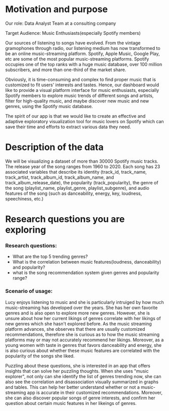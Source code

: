 # Motivation and purpose

Our role: Data Analyst Team at a consulting company

Target Audience: Music Enthusiasts(especially Spotify members)

Our sources of listening to songs have evolved. From the vintage gramophones through radio, our listening medium has now transformed to be an online music-streaming platform. Spotify, Apple Music, Google Play, etc are some of the most popular music-streaming platforms. Spotify occupies one of the top ranks with a huge music database, over 100 million subscribers, and more than one-third of the market share.

Obviously, it is time-consuming and complex to find proper music that is customized to fit users' interests and tastes. Hence, our dashboard would like to provide a visual platform interface for music enthusiasts, especially Spotify members to explore music trends of different songs and artists, filter for high-quality music, and maybe discover new music and new genres, using the Spotify music database.

The spirit of our app is that we would like to create an effective and adaptive exploratory visualization tool for music lovers on Spotify which can save their time and efforts to extract various data they need.

# Description of the data

We will be visualizing a dataset of more than 30000 Spotify music tracks. The release year of the song ranges from 1960 to 2020.  Each song has 23 associated variables that describe its identity (track_id, track_name, track_artist, track_album_id, track_album_name, and track_album_release_date), the popularity (track_popularity), the genre of the song (playlist_name, playlist_genre, playlist_subgenre), and audio features of the song (such as danceability, energy, key, loudness, speechiness, etc.)

# Research questions you are exploring
### Research questions:

- What are the top 5 trending genres?
- What is the correlation between music features(loudness, danceability) and popularity?
- what is the song recommendation system given genres and popularity range?

### Scenario of usage:
Lucy enjoys listening to music and she is particularly intruiged by how much music-streaming has developed over the years. She has her own favorite genres and is also open to explore more new genres. However, she is unsure about how her current likings of genres correlate with her likings of new genres which she hasn't explored before. As the music streaming platform advances, she observes that there are usually customized recommendations, therefore she is curious as to how the music streaming platforms may or may not accurately recommend her likings. Moreover, as a young women with taste in genres that favors danceability and energy, she is also curious about whether these music features are correlated with the popularity of the songs she liked.

Puzzling about these questions, she is interested in an app that offers insights that can solve her puzzling thoughts. When she uses "music explorer", not only can she identify the list of genres trending now, she can also see the correlation and disassociation visually summarized in graphs and tables. This can help her better understand whether or not a music-streaming app is accurate in their customized recommendations. Moreover, she can also discover popular songs of genre interests, and confirm her question about certain music features in her likeings of genres.

